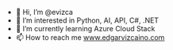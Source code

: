 - 👋 Hi, I’m @evizca
- 👀 I’m interested in Python, AI, API, C#, .NET
- 🌱 I’m currently learning Azure Cloud Stack
- 📫 How to reach me www.edgarvizcaino.com

<!---
evizca/evizca is a ✨ special ✨ repository because its `README.md` (this file) appears on your GitHub profile.
You can click the Preview link to take a look at your changes.
--->
